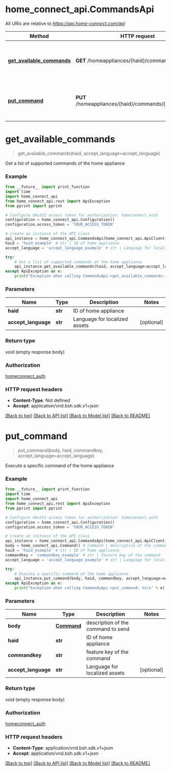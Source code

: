 # home_connect_api.CommandsApi

All URIs are relative to *https://api.home-connect.com/api*

Method | HTTP request | Description
------------- | ------------- | -------------
[**get_available_commands**](CommandsApi.md#get_available_commands) | **GET** /homeappliances/{haid}/commands | Get a list of supported commands of the home appliance
[**put_command**](CommandsApi.md#put_command) | **PUT** /homeappliances/{haid}/commands/{commandkey} | Execute a specific command of the home appliance

# **get_available_commands**
> get_available_commands(haid, accept_language=accept_language)

Get a list of supported commands of the home appliance

### Example
```python
from __future__ import print_function
import time
import home_connect_api
from home_connect_api.rest import ApiException
from pprint import pprint

# Configure OAuth2 access token for authorization: homeconnect_auth
configuration = home_connect_api.Configuration()
configuration.access_token = 'YOUR_ACCESS_TOKEN'

# create an instance of the API class
api_instance = home_connect_api.CommandsApi(home_connect_api.ApiClient(configuration))
haid = 'haid_example' # str | ID of home appliance
accept_language = 'accept_language_example' # str | Language for localized assets (optional)

try:
    # Get a list of supported commands of the home appliance
    api_instance.get_available_commands(haid, accept_language=accept_language)
except ApiException as e:
    print("Exception when calling CommandsApi->get_available_commands: %s\n" % e)
```

### Parameters

Name | Type | Description  | Notes
------------- | ------------- | ------------- | -------------
 **haid** | **str**| ID of home appliance | 
 **accept_language** | **str**| Language for localized assets | [optional] 

### Return type

void (empty response body)

### Authorization

[homeconnect_auth](../README.md#homeconnect_auth)

### HTTP request headers

 - **Content-Type**: Not defined
 - **Accept**: application/vnd.bsh.sdk.v1+json

[[Back to top]](#) [[Back to API list]](../README.md#documentation-for-api-endpoints) [[Back to Model list]](../README.md#documentation-for-models) [[Back to README]](../README.md)

# **put_command**
> put_command(body, haid, commandkey, accept_language=accept_language)

Execute a specific command of the home appliance

### Example
```python
from __future__ import print_function
import time
import home_connect_api
from home_connect_api.rest import ApiException
from pprint import pprint

# Configure OAuth2 access token for authorization: homeconnect_auth
configuration = home_connect_api.Configuration()
configuration.access_token = 'YOUR_ACCESS_TOKEN'

# create an instance of the API class
api_instance = home_connect_api.CommandsApi(home_connect_api.ApiClient(configuration))
body = home_connect_api.Command() # Command | description of the command to send
haid = 'haid_example' # str | ID of home appliance
commandkey = 'commandkey_example' # str | feature key of the command
accept_language = 'accept_language_example' # str | Language for localized assets (optional)

try:
    # Execute a specific command of the home appliance
    api_instance.put_command(body, haid, commandkey, accept_language=accept_language)
except ApiException as e:
    print("Exception when calling CommandsApi->put_command: %s\n" % e)
```

### Parameters

Name | Type | Description  | Notes
------------- | ------------- | ------------- | -------------
 **body** | [**Command**](Command.md)| description of the command to send | 
 **haid** | **str**| ID of home appliance | 
 **commandkey** | **str**| feature key of the command | 
 **accept_language** | **str**| Language for localized assets | [optional] 

### Return type

void (empty response body)

### Authorization

[homeconnect_auth](../README.md#homeconnect_auth)

### HTTP request headers

 - **Content-Type**: application/vnd.bsh.sdk.v1+json
 - **Accept**: application/vnd.bsh.sdk.v1+json

[[Back to top]](#) [[Back to API list]](../README.md#documentation-for-api-endpoints) [[Back to Model list]](../README.md#documentation-for-models) [[Back to README]](../README.md)

